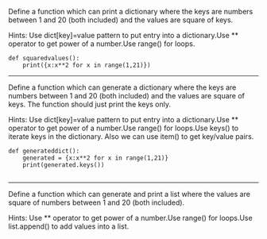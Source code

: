 Define a function which can print a dictionary where the keys are numbers between 1 and 20 (both included) and the values are square of keys.

Hints:
Use dict[key]=value pattern to put entry into a dictionary.Use ** operator to get power of a number.Use range() for loops.

```
def squaredvalues():
    print({x:x**2 for x in range(1,21)})
```

---

Define a function which can generate a dictionary where the keys are numbers between 1 and 20 (both included) and the values are square of keys. The function should just print the keys only.

Hints:
Use dict[key]=value pattern to put entry into a dictionary.Use ** operator to get power of a number.Use range() for loops.Use keys() to iterate keys in the dictionary. Also we can use item() to get key/value pairs.

```
def generateddict():
    generated = {x:x**2 for x in range(1,21)}
    print(generated.keys())
    
```
---

Define a function which can generate and print a list where the values are square of numbers between 1 and 20 (both included).

Hints:
Use ** operator to get power of a number.Use range() for loops.Use list.append() to add values into a list.


